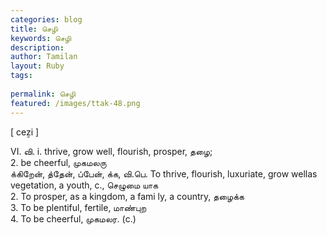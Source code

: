 ```yaml
---
categories: blog
title: செழி
keywords: செழி
description: 
author: Tamilan
layout: Ruby
tags: 
 
permalink: செழி
featured: /images/ttak-48.png
---
```

  
[ ceẕi ]  
  
VI. வி. i. thrive, grow well, flourish, prosper, தழை;  
2. be cheerful, முகமலரு  
க்கிறேன், த்தேன், ப்பேன், க்க, வி.பெ. To thrive, flourish, luxuriate, grow wellas vegetation, a youth, c., செழுமை யாக  
2. To prosper, as a kingdom, a fami ly, a country, தழைக்க  
3. To be plentiful, fertile, மாண்புற  
4. To be cheerful, முகமலர. (c.)